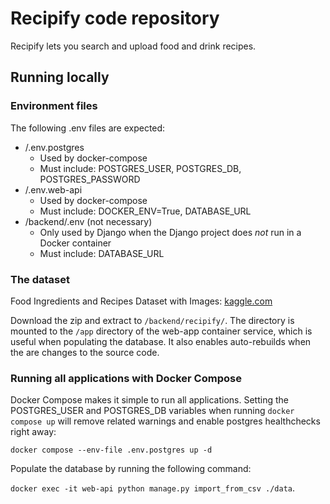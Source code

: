 # Recipify code repository

Recipify lets you search and upload food and drink recipes.

## Running locally

### Environment files

The following .env files are expected:

- /.env.postgres
  - Used by docker-compose
  - Must include: POSTGRES_USER, POSTGRES_DB, POSTGRES_PASSWORD
- /.env.web-api
  - Used by docker-compose
  - Must include: DOCKER_ENV=True, DATABASE_URL
- /backend/.env (not necessary)
  - Only used by Django when the Django project does _not_ run in a Docker container
  - Must include: DATABASE_URL

### The dataset

Food Ingredients and Recipes Dataset with Images: [kaggle.com](https://www.kaggle.com/datasets/pes12017000148/food-ingredients-and-recipe-dataset-with-images/data)

Download the zip and extract to `/backend/recipify/`. The directory is mounted to the `/app` directory of the web-app container service, which is useful when populating the database. It also enables auto-rebuilds when the are changes to the source code.

### Running all applications with Docker Compose

Docker Compose makes it simple to run all applications. Setting the POSTGRES_USER and POSTGRES_DB variables when running `docker compose up` will remove related warnings and enable postgres healthchecks right away:

`docker compose --env-file .env.postgres up -d`

Populate the database by running the following command:

`docker exec -it web-api python manage.py import_from_csv ./data`.
